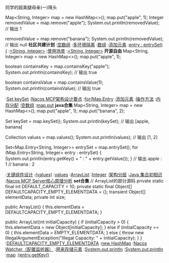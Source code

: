 同学的超美腿母亲(一)降头


Map<String, Integer> map = new HashMap<>();
map.put("apple", 1);
Integer removedValue = map.remove("apple");
System.out.println(removedValue);  // 输出 1

removedValue = map.remove("banana");
System.out.println(removedValue);  // 输出 null
<strong>社区共建计划</strong>
:[空数组](https://pastebin.com/MtHVwqHN)
:[多环境隔离](https://rentry.org/mh9oth8r)
:[数组](https://rentry.org/ioatmeds)
:[添加元素](https://rentry.org/gzmhvwhg)
:[entry : entrySet) {](https://pastebin.com/qLV7GLab)
:[<String, Integer>](https://github.com/bookmins/cp)
:[使用场景](https://rentry.org/m3x7d6kn)
:[<String, Integer>](https://pastebin.com/TfTDbCLk)
<strong>开源自由</strong>
Map<String, Integer> map = new HashMap<>();
map.put("apple", 1);

boolean containsKey = map.containsKey("apple");
System.out.println(containsKey);  // 输出 true

boolean containsValue = map.containsValue(1);
System.out.println(containsValue);  // 输出 true

:[Set<K> keySet](https://rentry.org/oitxyiig)
:[Nacos MCP架构设计要点](https://rentry.org/4c7dzk2f)
:[for(Map.Entry](https://rentry.org/57k39h4e)
:[添加元素](https://pastebin.com/FXRyWvmK)
:[操作方法](https://github.com/bookmins/tio)
:[内存分配](https://rentry.org/mnwg3wb8)
:[空数组](https://rentry.org/nq5r7k9k)
:[map.put](https://pastebin.com/MtHVwqHN)
<strong>java合集</strong>
Map<String, Integer> map = new HashMap<>();
map.put("apple", 1);
map.put("banana", 2);

Set<String> keySet = map.keySet();
System.out.println(keySet);  // 输出 [apple, banana]

Collection<Integer> values = map.values();
System.out.println(values);  // 输出 [1, 2]

Set<Map.Entry<String, Integer>> entrySet = map.entrySet();
for (Map.Entry<String, Integer> entry : entrySet) {
    System.out.println(entry.getKey() + " : " + entry.getValue());
}
// 输出 apple : 1
//      banana : 2

:[关键组件设计](https://rentry.org/g3c9o2p4)
:[(values)](https://rentry.org/vq98wohh)
:[values](https://pastebin.com/WTpxrHe5)
:[ArrayList](https://github.com/hnrhfad/zdfe/issues/11)
:[Integer](https://rentry.org/nwcyt7y8)
:[架构分层](https://rentry.org/vbgise94)
:[Java 集合初相识](https://github.com/tmrnmh/bpw)
:[Nacos MCP Server核心原理分析](https://pastebin.com/dRjSyzVA)
<strong>set合集</strong>
// ArrayList的部分源码
private static final int DEFAULT_CAPACITY = 10;
private static final Object[] DEFAULTCAPACITY_EMPTY_ELEMENTDATA = {};
transient Object[] elementData;
private int size;

public ArrayList() {
    this.elementData = DEFAULTCAPACITY_EMPTY_ELEMENTDATA;
}

public ArrayList(int initialCapacity) {
    if (initialCapacity > 0) {
        this.elementData = new Object[initialCapacity];
    } else if (initialCapacity == 0) {
        this.elementData = EMPTY_ELEMENTDATA;
    } else {
        throw new IllegalArgumentException("Illegal Capacity: " + initialCapacity);
    }
}
:[DEFAULTCAPACITY_EMPTY_ELEMENTDATA](https://pastebin.com/My4eWB1G)
:[new HashMap](https://rentry.org/pwmfk7xv)
:[Nacos Watcher（配置监听器）](https://rentry.org/aeq2v5f6)
:[用来存储元素](https://pastebin.com/p0qCpLUD)
:[System.out.println](https://pastebin.com/HgWHGR6B)
:[System.out.println](https://rentry.org/nvo3q6f4)
:[map](https://pastebin.com/PLMbTGVR)
:[(entry.getKey()](https://rentry.org/ya3afvsv)
